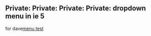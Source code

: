 <article><h2>Private: Private: Private: Private: dropdown menu in ie 5</h2>for dave<a href='http://www.wnas.nl/wp-content/uploads/2007/04/menutest.html' title='menu test'>menu test</a><code></code></article>
